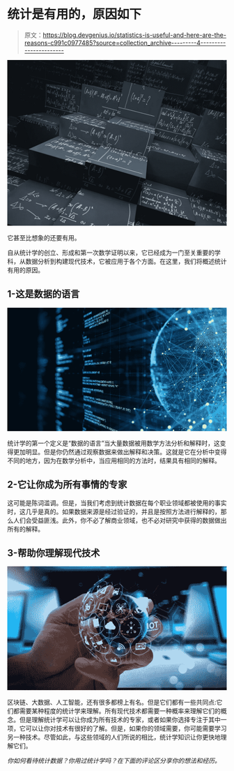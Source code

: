 # 统计是有用的，原因如下

> 原文：<https://blog.devgenius.io/statistics-is-useful-and-here-are-the-reasons-c991c0977485?source=collection_archive---------4----------------------->

![](img/7929b3ca99adb34ab7ebb1a13dc3a249.png)

它甚至比想象的还要有用。

自从统计学的创立、形成和第一次数学证明以来，它已经成为一门至关重要的学科，从数据分析到构建现代技术，它被应用于各个方面。在这里，我们将概述统计有用的原因。

## 1-这是数据的语言

![](img/b9fd74298b2a3e5b9b3240505f0e89ce.png)

统计学的第一个定义是“数据的语言”当大量数据被用数学方法分析和解释时，这变得更加明显。但是你仍然通过观察数据来做出解释和决策。这就是它在分析中变得不同的地方，因为在数学分析中，当应用相同的方法时，结果具有相同的解释。

## 2-它让你成为所有事情的专家

这可能是陈词滥调。但是，当我们考虑到统计数据在每个职业领域都被使用的事实时，这几乎是真的。如果数据来源是经过验证的，并且是按照方法进行解释的，那么人们会受益匪浅。此外，你不必了解商业领域，也不必对研究中获得的数据做出所有的解释。

## 3-帮助你理解现代技术

![](img/fb18b8eed762d360d8876e0e66aa1bed.png)

区块链、大数据、人工智能，还有很多都榜上有名。但是它们都有一些共同点:它们都需要某种程度的统计学来理解。所有现代技术都需要一种概率来理解它们的概念。但是理解统计学可以让你成为所有技术的专家，或者如果你选择专注于其中一项，它可以让你对技术有很好的了解。但是，如果你的领域需要，你可能需要学习另一种技术。尽管如此，与这些领域的人们所说的相比，统计学知识让你更快地理解它们。

*你如何看待统计数据？你用过统计学吗？在下面的评论区分享你的想法和经历。*